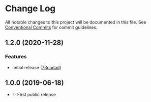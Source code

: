 # Change Log

All notable changes to this project will be documented in this file.
See [Conventional Commits](https://conventionalcommits.org) for commit guidelines.

## 1.2.0 (2020-11-28)

### Features

- Initial release ([73cadad](https://git.sr.ht/~royston/codsen/commits/73cadad8804333a1adbead0d8f9d8dabc63fe791))

## 1.0.0 (2019-06-18)

- ✨ First public release
